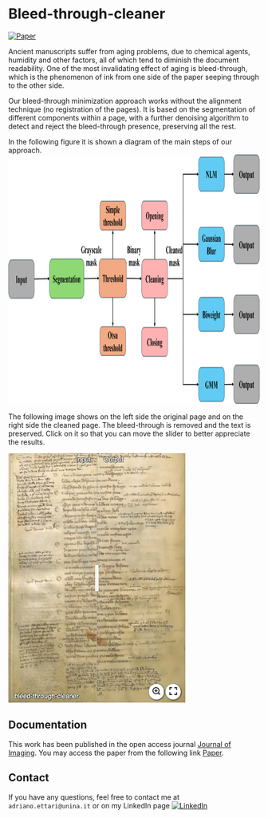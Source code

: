 # Bleed-through-cleaner


[![Paper](https://img.shields.io/badge/Paper-green)](https://www.mdpi.com/2313-433X/11/5/136)



Ancient manuscripts suffer from aging problems, due to chemical agents, humidity and other factors, all of which tend to diminish the document readability. One of the most invalidating effect of aging is bleed-through, which is the phenomenon of ink from one side of the paper seeping through to the other side. 

Our bleed-through minimization approach works without the alignment technique (no registration of the pages). It is based on the segmentation of different components within a page, with a further denoising algorithm to detect and reject the bleed-through presence, preserving all the rest.

In the following figure it is shown a diagram of the main steps of our approach.
<img src="assets/workflow_diagram.jpg" height="500px"/>

The following image shows on the left side the original page and on the right side the cleaned page. The bleed-through is removed and the text is preserved.
Click on it so that you can move the slider to better appreciate the results.

[<img src="assets/imgsli_bleed_through_cleaner.png" height="500px"/>](https://imgsli.com/MzM4MjA4)

## Documentation
This work has been published in the open access journal [Journal of Imaging](https://www.mdpi.com/journal/jimaging ). You may access the paper from the following link [Paper](https://www.mdpi.com/2313-433X/11/5/136).

## Contact
If you have any questions, feel free to contact me at `adriano.ettari@unina.it` or on my LinkedIn page [![LinkedIn](https://img.shields.io/badge/LinkedIn-%230077B5.svg?logo=linkedin&logoColor=white)](https://www.linkedin.com/in/adriano-ettari-b8741b21b/)

